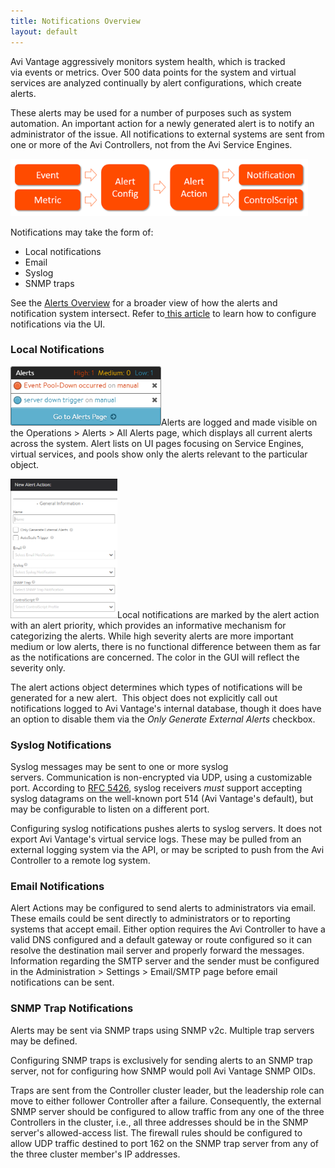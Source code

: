 ```yaml
---
title: Notifications Overview
layout: default
---
```

Avi Vantage aggressively monitors system health, which is tracked via events or metrics. Over 500 data points for the system and virtual services are analyzed continually by alert configurations, which create alerts.

These alerts may be used for a number of purposes such as system automation. An important action for a newly generated alert is to notify an administrator of the issue. All notifications to external systems are sent from one or more of the Avi Controllers, not from the Avi Service Engines.

<img class="wp-image-7353 alignnone" src="img/Alert-Workflow.png" alt="Alert Workflow" width="476" height="92">

Notifications may take the form of:

* Local notifications
* Email
* Syslog
* SNMP traps 

See the <a href="/docs/16.3/alerts-overview/">Alerts Overview</a> for a broader view of how the alerts and notification system intersect. Refer to<a href="/docs/architectural-overview/operations/notifications/"> this article</a> to learn how to configure notifications via the UI.

### Local Notifications

<a href="img/AlertPopup.png"><img class="wp-image-7346 alignleft" src="img/AlertPopup.png" alt="AlertPopup" width="241" height="95"></a>Alerts are logged and made visible on the Operations > Alerts > All Alerts page, which displays all current alerts across the system. Alert lists on UI pages focusing on Service Engines, virtual services, and pools show only the alerts relevant to the particular object.

<a href="img/AlertConfigNew-1.png"><img class="wp-image-4997 alignright" src="img/AlertConfigNew-1.png" alt="AlertConfigNew" width="171" height="223"></a>Local notifications are marked by the alert action with an alert priority, which provides an informative mechanism for categorizing the alerts. While high severity alerts are more important medium or low alerts, there is no functional difference between them as far as the notifications are concerned. The color in the GUI will reflect the severity only.

The alert actions object determines which types of notifications will be generated for a new alert.  This object does not explicitly call out notifications logged to Avi Vantage's internal database, though it does have an option to disable them via the *Only Generate External Alerts* checkbox.

### Syslog Notifications

Syslog messages may be sent to one or more syslog servers. Communication is non-encrypted via UDP, using a customizable port. According to <a href="https://tools.ietf.org/html/rfc5426">RFC 5426</a>, syslog receivers *must* support accepting syslog datagrams on the well-known port 514 (Avi Vantage's default), but may be configurable to listen on a different port.

Configuring syslog notifications pushes alerts to syslog servers. It does not export Avi Vantage's virtual service logs. These may be pulled from an external logging system via the API, or may be scripted to push from the Avi Controller to a remote log system.

### Email Notifications

Alert Actions may be configured to send alerts to administrators via email. These emails could be sent directly to administrators or to reporting systems that accept email. Either option requires the Avi Controller to have a valid DNS configured and a default gateway or route configured so it can resolve the destination mail server and properly forward the messages. Information regarding the SMTP server and the sender must be configured in the Administration > Settings > Email/SMTP page before email notifications can be sent.

### SNMP Trap Notifications

Alerts may be sent via SNMP traps using SNMP v2c. Multiple trap servers may be defined.

Configuring SNMP traps is exclusively for sending alerts to an SNMP trap server, not for configuring how SNMP would poll Avi Vantage SNMP OIDs.

Traps are sent from the Controller cluster leader, but the leadership role can move to either follower Controller after a failure. Consequently, the external SNMP server should be configured to allow traffic from any one of the three Controllers in the cluster, i.e., all three addresses should be in the SNMP server's allowed-access list. The firewall rules should be configured to allow UDP traffic destined to port 162 on the SNMP trap server from any of the three cluster member's IP addresses.

 
